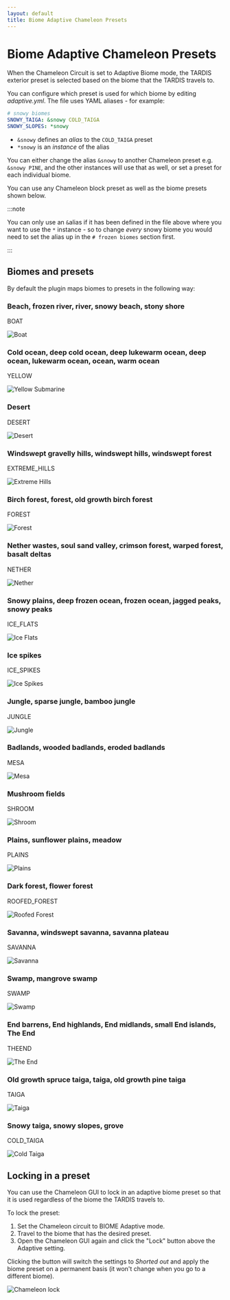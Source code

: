 ```yaml
---
layout: default
title: Biome Adaptive Chameleon Presets
---
```


# Biome Adaptive Chameleon Presets

When the Chameleon Circuit is set to Adaptive Biome mode, the TARDIS exterior preset is selected based on the biome that
the TARDIS travels to.

You can configure which preset is used for which biome by editing _adaptive.yml_.
The file uses YAML aliases - for example:

```yaml title="/plugins/TARDIS/adaptive.yml"
# snowy biomes
SNOWY_TAIGA: &snowy COLD_TAIGA
SNOWY_SLOPES: *snowy
```

* `&snowy` defines an _alias_ to the `COLD_TAIGA` preset
* `*snowy` is an _instance_ of the alias

You can either change the alias `&snowy` to another Chameleon preset e.g. `&snowy PINE`, and the other instances will
use that as well, or set a preset for each individual biome.

You can use any Chameleon block preset as well as the biome presets shown below.

:::note

You can only use an `&`alias if it has been defined in the file above where you want to use the `*` instance - so to change _every_ snowy biome you would need to set the alias up in the `# frozen biomes` section first.

:::

## Biomes and presets

By default the plugin maps biomes to presets in the following way:

### Beach, frozen river, river, snowy beach, stony shore

BOAT

![Boat](/images/docs/adaptive_beach.jpg)

### Cold ocean, deep cold ocean, deep lukewarm ocean, deep ocean, lukewarm ocean, ocean, warm ocean

YELLOW

![Yellow Submarine](/images/docs/adaptive_sub.jpg)

### Desert

DESERT

![Desert](/images/docs/adaptive_desert.jpg)

### Windswept gravelly hills, windswept hills, windswept forest

EXTREME_HILLS

![Extreme Hills](/images/docs/adaptive_hills.jpg)

### Birch forest, forest, old growth birch forest

FOREST

![Forest](/images/docs/adaptive_forest.jpg)

### Nether wastes, soul sand valley, crimson forest, warped forest, basalt deltas

NETHER

![Nether](/images/docs/adaptive_nether.jpg)

### Snowy plains, deep frozen ocean, frozen ocean, jagged peaks, snowy peaks

ICE_FLATS

![Ice Flats](/images/docs/adaptive_ice_flats.jpg)

### Ice spikes

ICE_SPIKES

![Ice Spikes](/images/docs/adaptive_spikes.jpg)

### Jungle, sparse jungle, bamboo jungle

JUNGLE

![Jungle](/images/docs/adaptive_jungle.jpg)

### Badlands, wooded badlands, eroded badlands

MESA

![Mesa](/images/docs/adaptive_mesa.jpg)

### Mushroom fields

SHROOM

![Shroom](/images/docs/adaptive_shroom.jpg)

### Plains, sunflower plains, meadow

PLAINS

![Plains](/images/docs/adaptive_plains.jpg)

### Dark forest, flower forest

ROOFED_FOREST

![Roofed Forest](/images/docs/adaptive_dark.jpg)

### Savanna, windswept savanna, savanna plateau

SAVANNA

![Savanna](/images/docs/adaptive_savanna.jpg)

### Swamp, mangrove swamp

SWAMP

![Swamp](/images/docs/adaptive_swamp.jpg)

### End barrens, End highlands, End midlands, small End islands, The End

THEEND

![The End](/images/docs/adaptive_the_end.jpg)

### Old growth spruce taiga, taiga, old growth pine taiga

TAIGA

![Taiga](/images/docs/adaptive_taiga.jpg)

### Snowy taiga, snowy slopes, grove

COLD_TAIGA

![Cold Taiga](/images/docs/adaptive_cold_taiga.jpg)

## Locking in a preset

You can use the Chameleon GUI to lock in an adaptive biome preset so that it is used regardless of the biome the TARDIS travels to.

To lock the preset:

1. Set the Chameleon circuit to BIOME Adaptive mode.
2. Travel to the biome that has the desired preset.
3. Open the Chameleon GUI again and click the "Lock" button above the Adaptive setting.
   
Clicking the button will switch the settings to _Shorted out_ and apply the biome preset on a permanent basis (it
   won't change when you go to a different biome).

![Chameleon lock](/images/docs/chameleon_lock.jpg)
